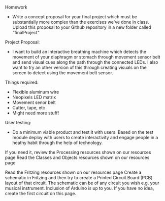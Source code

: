 Homework
- Write a concept proposal for your final project which must be substantially more complex than the exercises 
we've done in class. Upload this proposal to your Github repository in a new folder called "finalProject"

Project Proposal:
- I want to build an interactive breathing machine which detects the movement of your 
 diaphragm or stomach through movement sensor belt and send visual cues along the path through 
 the connected LEDs. I also want to try an other version of this through creating 
 visuals on the screen to detect using the movement belt sensor.
   
Things required:
- Flexible aluminum wire
- Neopixels LED matrix
- Movement senor belt
- Cutter, tape, etc
- Might need more stuff!
   
User testing: 
- Do a minimum viable product and test it with users.
 Based on the test module deploy with users to create interactivity and engage
 people in a heathy habit through the help of technology.
   
   
If you need it, review the Processing resources shown on our resources page
Read the Classes and Objects resources shown on our resources page

Read the Fritzing resources shown on our resources page
Create a schematic in Fritzing and then try to create a Printed Circuit Board (PCB) layout of that circuit. The schematic can be of any circuit you wish e.g. your musical instrument. Inclusion of Arduino is up to you. If you have no idea, create the first circuit on this page.

